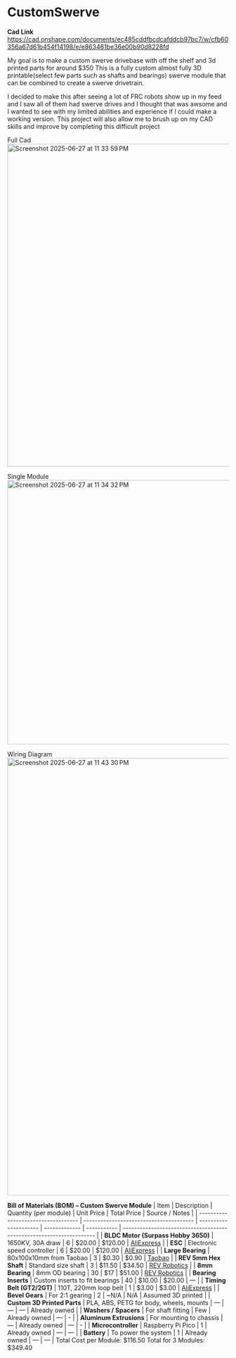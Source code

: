 # CustomSwerve

**Cad Link** https://cad.onshape.com/documents/ec485cddfbcdcafddcb97bc7/w/cfb60356a67d61b454f14198/e/e863461be36e00b90d8228fd

My goal is to make a custom swerve drivebase with off the shelf and 3d printed parts for around $350
This is a fully custom almost fully 3D printable(select few parts such as shafts and bearings) swerve module that can be combined to create a swerve drivetrain.

I decided to make this after seeing a lot of FRC robots show up in my feed and I saw all of them had swerve drives and I thought that was awsome and I wanted to see with my limited abilities and experience if I could make a working version. This project will also allow me to brush up on my CAD skills and improve by completing this difficult project

Full Cad
<img width="733" alt="Screenshot 2025-06-27 at 11 33 59 PM" src="https://github.com/user-attachments/assets/ea4b7cd6-1c74-4ba8-b5a9-098a8f38c166" />

Single Module
<img width="600" alt="Screenshot 2025-06-27 at 11 34 32 PM" src="https://github.com/user-attachments/assets/de6df38b-1571-49d6-824a-74390cbee5e9" />

Wiring Diagram
<img width="994" alt="Screenshot 2025-06-27 at 11 43 30 PM" src="https://github.com/user-attachments/assets/886f39c1-3d6c-4a2d-b89a-99261e4eccb7" />

**Bill of Materials (BOM) – Custom Swerve Module**
| Item                                | Description                             | Quantity (per module) | Unit Price    | Total Price | Source / Notes                                                       |
| ----------------------------------- | --------------------------------------- | --------------------- | ------------- | ----------- | -------------------------------------------------------------------- |
| **BLDC Motor (Surpass Hobby 3650)** | 1650KV, 30A draw                        | 6                     | \$20.00       | \$120.00     | [AliExpress](https://www.aliexpress.com/item/1005006812605920.html?) |
| **ESC**                             | Electronic speed controller             | 6                     | \$20.00       | \$120.00     | [AliExpress](https://www.aliexpress.com/item/1005008145047028.html?) |
| **Large Bearing**                   | 80x100x10mm from Taobao                 | 3                     | \$0.30        | \$0.90      | [Taobao](https://item.taobao.com/item.htm?id=943556619196)           |
| **REV 5mm Hex Shaft**               | Standard size shaft                     | 3                     | \$11.50       | \$34.50     | [REV Robotics](https://www.revrobotics.com/5mm-Hex-Shafts/)          |
| **8mm Bearing**                     | 8mm OD bearing                          | 30                    | \$17          | \$51.00      | [REV Robotics](https://www.revrobotics.com/rev-49-1559-pk10/)        |
| **Bearing Inserts**                 | Custom inserts to fit bearings          | 40                    | \$10.00       | \$20.00     | —                                                                    |
| **Timing Belt (GT2/2GT)**           | 110T, 220mm loop belt                   | 1                     | \$3.00        | \$3.00      | [AliExpress](https://www.aliexpress.com/item/1005004588047992.html?) |
| **Bevel Gears**                     | For 2:1 gearing                         | 2                     | \~N/A         | N/A         | Assumed 3D printed                                                   |
| **Custom 3D Printed Parts**         | PLA, ABS, PETG for body, wheels, mounts | —                     | —             | —           | Already owned                                                        |
| **Washers / Spacers**               | For shaft fitting                       | Few                   | Already owned | —           | -                                                |
| **Aluminum Extrusions**             | For mounting to chassis                 | —                     | Already owned | —           | -                                                        |
| **Microcontroller**                 | Raspberry Pi Pico                       | 1                     | Already owned | —           | —                                                                    |
| **Battery**                         | To power the system                     | 1                     | Already owned | —           | —                                                                    |
Total Cost per Module: $116.50
Total for 3 Modules: $349.40

